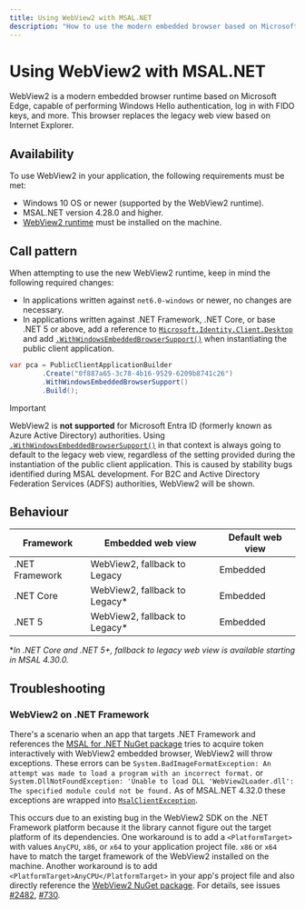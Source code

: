 ```yaml
---
title: Using WebView2 with MSAL.NET
description: "How to use the modern embedded browser based on Microsoft Edge with MSAL.NET applications."
---
```


# Using WebView2 with MSAL.NET

WebView2 is a modern embedded browser runtime based on Microsoft Edge, capable of performing Windows Hello authentication, log in with FIDO keys, and more. This browser replaces the legacy web view based on Internet Explorer.

## Availability

To use WebView2 in your application, the following requirements must be met:

- Windows 10 OS or newer (supported by the WebView2 runtime).
- MSAL.NET version 4.28.0 and higher.
- [WebView2 runtime](/microsoft-edge/webview2/) must be installed on the machine.

## Call pattern

When attempting to use the new WebView2 runtime, keep in mind the following required changes:

- In applications written against `net6.0-windows` or newer, no changes are necessary.
- In applications written against .NET Framework, .NET Core, or base .NET 5 or above, add a reference to [`Microsoft.Identity.Client.Desktop`](https://www.nuget.org/packages/Microsoft.Identity.Client.Desktop/) and add [`.WithWindowsEmbeddedBrowserSupport()`](xref:Microsoft.Identity.Client.Desktop.DesktopExtensions.WithWindowsEmbeddedBrowserSupport*) when instantiating the public client application.

```csharp
var pca = PublicClientApplicationBuilder
        .Create("0f887a65-3c78-4b16-9529-6209b8741c26")
        .WithWindowsEmbeddedBrowserSupport()
        .Build();
```

>[!IMPORTANT]
>WebView2 is **not supported** for Microsoft Entra ID (formerly known as Azure Active Directory) authorities. Using [`.WithWindowsEmbeddedBrowserSupport()`](xref:Microsoft.Identity.Client.Desktop.DesktopExtensions.WithWindowsEmbeddedBrowserSupport*) in that context is always going to default to the legacy web view, regardless of the setting provided during the instantiation of the public client application. This is caused by stability bugs identified during MSAL development. For B2C and Active Directory Federation Services (ADFS) authorities, WebView2 will be shown.

## Behaviour

|  Framework      | Embedded web view             | Default web view |
|-----------------|-------------------------------|------------------|
|  .NET Framework | WebView2, fallback to Legacy  | Embedded |  
|  .NET Core      | WebView2, fallback to Legacy* | Embedded |
|  .NET 5         | WebView2, fallback to Legacy* | Embedded |

*_In .NET Core and .NET 5+, fallback to legacy web view is available starting in MSAL 4.30.0._

## Troubleshooting

### WebView2 on .NET Framework

There's a scenario when an app that targets .NET Framework and references the [MSAL for .NET NuGet package](https://www.nuget.org/packages/Microsoft.Identity.Client/) tries to acquire token interactively with WebView2 embedded browser, WebView2 will throw exceptions. These errors can be `System.BadImageFormatException: An attempt was made to load a program with an incorrect format.` or `System.DllNotFoundException: 'Unable to load DLL 'WebView2Loader.dll': The specified module could not be found.` As of MSAL.NET 4.32.0 these exceptions are wrapped into [`MsalClientException`](xref:Microsoft.Identity.Client.MsalClientException).

This occurs due to an existing bug in the WebView2 SDK on the .NET Framework platform because it the library cannot figure out the target platform of its dependencies. One workaround is to add a `<PlatformTarget>` with values `AnyCPU`, `x86`, or `x64` to your application project file. `x86` or `x64` have to match the target framework of the WebView2 installed on the machine. Another workaround is to add `<PlatformTarget>AnyCPU</PlatformTarget>` in your app's project file and also directly reference the [WebView2 NuGet package](https://www.nuget.org/packages/Microsoft.Web.WebView2). For details, see issues [#2482](https://github.com/AzureAD/microsoft-authentication-library-for-dotnet/issues/2482), [#730](https://github.com/MicrosoftEdge/WebView2Feedback/issues/730#issuecomment-803132248).
